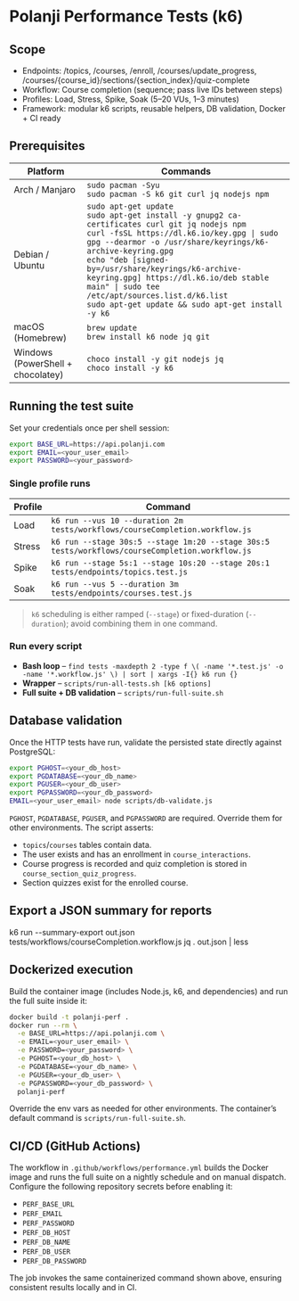 # Polanji Performance Tests (k6)

## Scope
- Endpoints: /topics, /courses, /enroll, /courses/update_progress, /courses/{course_id}/sections/{section_index}/quiz-complete
- Workflow: Course completion (sequence; pass live IDs between steps)
- Profiles: Load, Stress, Spike, Soak (5–20 VUs, 1–3 minutes)
- Framework: modular k6 scripts, reusable helpers, DB validation, Docker + CI ready

## Prerequisites

| Platform | Commands |
| --- | --- |
| Arch / Manjaro | `sudo pacman -Syu`<br>`sudo pacman -S k6 git curl jq nodejs npm` |
| Debian / Ubuntu | `sudo apt-get update`<br>`sudo apt-get install -y gnupg2 ca-certificates curl git jq nodejs npm`<br>`curl -fsSL https://dl.k6.io/key.gpg \| sudo gpg --dearmor -o /usr/share/keyrings/k6-archive-keyring.gpg`<br>`echo "deb [signed-by=/usr/share/keyrings/k6-archive-keyring.gpg] https://dl.k6.io/deb stable main" \| sudo tee /etc/apt/sources.list.d/k6.list`<br>`sudo apt-get update && sudo apt-get install -y k6` |
| macOS (Homebrew) | `brew update`<br>`brew install k6 node jq git` |
| Windows (PowerShell + chocolatey) | `choco install -y git nodejs jq`<br>`choco install -y k6` |

## Running the test suite

Set your credentials once per shell session:

```bash
export BASE_URL=https://api.polanji.com
export EMAIL=<your_user_email>
export PASSWORD=<your_password>
```

### Single profile runs

| Profile | Command |
| --- | --- |
| Load  | `k6 run --vus 10 --duration 2m tests/workflows/courseCompletion.workflow.js` |
| Stress | `k6 run --stage 30s:5 --stage 1m:20 --stage 30s:5 tests/workflows/courseCompletion.workflow.js` |
| Spike | `k6 run --stage 5s:1 --stage 10s:20 --stage 20s:1 tests/endpoints/topics.test.js` |
| Soak  | `k6 run --vus 5 --duration 3m tests/endpoints/courses.test.js` |

> `k6` scheduling is either ramped (`--stage`) or fixed-duration (`--duration`); avoid combining them in one command.

### Run every script

- **Bash loop** – `find tests -maxdepth 2 -type f \( -name '*.test.js' -o -name '*.workflow.js' \) | sort | xargs -I{} k6 run {}`
- **Wrapper** – `scripts/run-all-tests.sh [k6 options]`
- **Full suite + DB validation** – `scripts/run-full-suite.sh`

## Database validation

Once the HTTP tests have run, validate the persisted state directly against PostgreSQL:

```bash
export PGHOST=<your_db_host>
export PGDATABASE=<your_db_name>
export PGUSER=<your_db_user>
export PGPASSWORD=<your_db_password>
EMAIL=<your_user_email> node scripts/db-validate.js
```

`PGHOST`, `PGDATABASE`, `PGUSER`, and `PGPASSWORD` are required. Override them for other environments. The script asserts:
- `topics`/`courses` tables contain data.
- The user exists and has an enrollment in `course_interactions`.
- Course progress is recorded and quiz completion is stored in `course_section_quiz_progress`.
- Section quizzes exist for the enrolled course.

## Export a JSON summary for reports
k6 run --summary-export out.json tests/workflows/courseCompletion.workflow.js
jq . out.json | less

## Dockerized execution

Build the container image (includes Node.js, k6, and dependencies) and run the full suite inside it:

```bash
docker build -t polanji-perf .
docker run --rm \
  -e BASE_URL=https://api.polanji.com \
  -e EMAIL=<your_user_email> \
  -e PASSWORD=<your_password> \
  -e PGHOST=<your_db_host> \
  -e PGDATABASE=<your_db_name> \
  -e PGUSER=<your_db_user> \
  -e PGPASSWORD=<your_db_password> \
  polanji-perf
```

Override the env vars as needed for other environments. The container’s default command is `scripts/run-full-suite.sh`.

## CI/CD (GitHub Actions)

The workflow in `.github/workflows/performance.yml` builds the Docker image and runs the full suite on a nightly schedule and on manual dispatch. Configure the following repository secrets before enabling it:

- `PERF_BASE_URL`
- `PERF_EMAIL`
- `PERF_PASSWORD`
- `PERF_DB_HOST`
- `PERF_DB_NAME`
- `PERF_DB_USER`
- `PERF_DB_PASSWORD`

The job invokes the same containerized command shown above, ensuring consistent results locally and in CI.
